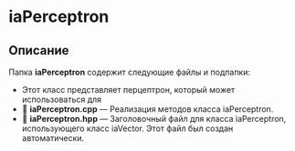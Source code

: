 # iaPerceptron

## Описание
Папка **iaPerceptron** содержит следующие файлы и подпапки:


  - Этот класс представляет перцептрон, который может использоваться для
- 📄 **iaPerceptron.cpp** — Реализация методов класса iaPerceptron.
- 📄 **iaPerceptron.hpp** — Заголовочный файл для класса iaPerceptron, использующего класс iaVector.
Этот файл был создан автоматически.
